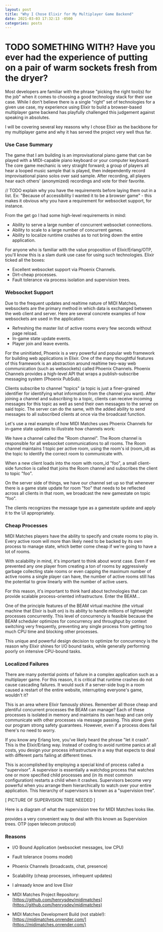 ```yaml
---
layout: post
title: "Why I Chose Elixir for My Multiplayer Game Backend"
date: 2021-03-03 17:32:13 -0500
categories: posts
---
```


# TODO SOMETHING WITH? Have you ever had the experience of putting on a pair of warm sockets fresh from the dryer?

Most developers are familiar with the phrase "picking the right tool(s) for the job" when it comes to choosing a good technology stack for their use case. While I don't believe there is a single "right" set of technologies for a given use case, my experience using Elixir to build a browser-based multiplayer game backend has playfully challenged this judgement against speaking in absolutes.

I will be covering several key reasons why I chose Elixir as the backbone for my multiplayer game and why it has served the project very well thus far.

### Use Case Summary

The game that I am building is an improvisational piano game that can be played with a MIDI-capable piano keyboard or your computer keyboard. The core game mechanic is very straight forward; a group of players all hear a looped music sample that is played, then independently record improvisational piano solos over said sample. After recording, all players hear each others' (anonymized) recordings and vote for their favorite.

// TODO explain why you have the requirements before laying them out in a list. Ex: "Because of accessibility I wanted it to be a browser game" - this makes it obvious why you have a requirement for websocket support, for instance.

From the get go I had some high-level requirements in mind:

- Ability to serve a large number of concurrent websocket connections.
- Ability to scale to a large number of concurrent games.
- Ability to localize runtime crashes as to not bring down the entire application.

For anyone who is familiar with the value proposition of Elixir/Erlang/OTP, you'll know this is a slam dunk use case for using such technologies. Elixir ticked all the boxes:

- Excellent websocket support via Phoenix Channels.
- Dirt-cheap processes.
- Fault tolerance via process isolation and supervision trees.

### Websocket Support

Due to the frequent updates and realtime nature of MIDI Matches, websockets are the primary method in which data is exchanged between the web client and server. Here are several concrete examples of how websockets are used in the application:

- Refreshing the master list of active rooms every few seconds without page reload.
- In-game state update events.
- Player join and leave events.

For the uninitiated, Phoenix is a very powerful and popular web framework for building web applications in Elixir. One of the many thoughtful features of this framework is an abstraction around realtime two-way web communication (such as websockets) called Phoenix Channels. Phoenix Channels provides a high-level API that wraps a publish-subscribe messaging system (Phoenix PubSub).

Clients subscribe to channel "topics" (a topic is just a finer-grained identifier for identifying what information from the channel you want). After joining a channel and subscribing to a topic, clients can receive incoming messages for this topic as well as send their own messages to the server on said topic. The server can do the same, with the added ability to send messages to all subscribed clients at once via the broadcast function.

Let's use a real example of how MIDI Matches uses Phoenix Channels for in-game state updates to illustrate how channels work:

We have a channel called the "Room channel". The Room channel is responsible for all websocket communications to all rooms. The Room channel maintains 1 topic per active room, using the room's id (room_id) as the topic to identify the correct room to communicate with.

When a new client loads into the room with room_id "foo", a small client-side function is called that joins the Room channel and subscribes the client to topic "foo".

On the server side of things, we have our channel set up so that whenever there is a game state update for room "foo" that needs to be reflected across all clients in that room, we broadcast the new gamestate on topic "foo".

The clients recognizes the message type as a gamestate update and apply it to the UI appropriately.

### Cheap Processes

MIDI Matches players have the ability to specify and create rooms to play in. Every active room will more than likely need to be backed by its own process to manage state, which better come cheap if we're going to have a lot of rooms.

With scalability in mind, it's important to think about worst case. Even if we prevented any one player from creating a ton of rooms by aggressively garbage collecting stale rooms or even capping the maximum number of active rooms a single player can have, the number of active rooms still has the potential to grow linearly with the number of active users.

For this reason, it's important to think hard about technologies that can provide scalable process-oriented infrastructure. Enter the BEAM...

One of the principle features of the BEAM virtual machine (the virtual machine that Elixir is built on) is its ability to handle millions of lightweight processes concurrently. This level of concurrency is feasible because the BEAM scheduler optimizes for concurrency and throughput by context switching very frequently, preventing any single process from getting too much CPU time and blocking other processes.

This unique and powerful design decision to optimize for concurrency is the reason why Elixir shines for I/O bound tasks, while generally performing poorly on intensive CPU-bound tasks.

### Localized Failures

There are many potential points of failure in a complex application such as a multiplayer game. For this reason, it is critical that runtime crashes do not cause cascading failures. It would suck if a server-side bug in a room caused a restart of the entire website, interrupting everyone's game, wouldn't it?

This is an area where Elixir famously shines. Remember all those cheap and plentiful concurrent processes the BEAM can manage? Each of these processes is isolated in memory and maintains its own heap and can only communicate with other processes via message passing. This alone gives our program strong safety guarantees. However, even if a process does fail there's no need to worry.

If you know any Erlang lore, you've likely heard the phrase "let it crash". This is the Elixir/Erlang way. Instead of coding to avoid runtime panics at all costs, you design your process infrastructure in a way that expects to deal with different parts failing at different times.

This is accomplished by employing a special kind of process called a "supervisor". A supervisor is essentially a watchdog process that watches one or more specified child processes and (in its most common configuration) restarts a child when it crashes. Supervisors become very powerful when you arrange them hierarchically to watch over your entire application. This hierarchy of supervisors is known as a "supervision tree".

[ PICTURE OF SUPERVISION TREE NEEDED ]

Here is a diagram of what the supervision tree for MIDI Matches looks like.

provides a very convenient way to deal with this known as Supervision trees. OTP (open telecom protocol)

<!-- Each process maintains its own state in its own heap and can only communicate with other processes via message passing.
isolated -->

### Reasons

- I/O Bound Application (websocket messages, low CPU)
- Fault tolerance (rooms model)
- Phoenix Channels (broadcasts, chat, presence)
- Scalability (cheap processes, infrequent updates)
- I alreaady know and love Elixir

- MIDI Matches Project Repository: [https://github.com/henrysdev/midimatches](https://github.com/henrysdev/midimatches)
- MIDI Matches Development Build (not stable!): [https://midimatches.onrender.com/](https://midimatches.onrender.com/)
